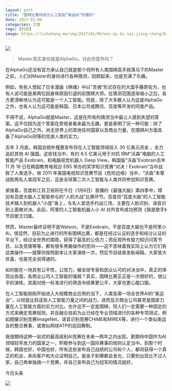 ```yaml
---
layout: post
title: "围棋比赛将成为人工智能“奥运会”的雏形"
date: 2017-01-06
categories: 文章
tags: [科技]
image: https://lishuhang.me/img/2017/01/06/wei-qi-bi-sai-jiang-cheng/01.jpg
---
```


![](http://mmbiz.qpic.cn/mmbiz_jpg/AdRKyBVLoHK4eGicV6x0Bc3Ow373kJmkuywjLqcB3vfkicla7IRV4PhqmLlYvFv9BeVr3cp3OdP4wiaKUETm5zfAg/0?wx_fmt=jpeg)

> Master真实身份就是AlphaGo，对此你意外吗？

在AlphaGo还没有官方承认自己就是那个将所有人类围棋高手挑落马下的Master之前，人们对Master的身份进行各种猜测，回顾起来，也是充满了乐趣。

例如，有些人想起了日本漫画《棋魂》中以“灵魂”形式存在的大国手藤原佐为，也有人说可能是某两位因身体原因引退的前围棋大师。在猜测范围逐渐缩小之后，各方更清晰地认为这可能是一个人工智能。但是，除了大多数人认为这是AlphaGo之外，也有人认为这可能是韩国、日本公司或腾讯、百度等开发的同类产品。

不得不说，AlphaGo就是Master，这是在所有的猜测当中最让人感到失望的答案。这不仅因为这个答案在旁观者看来最为无趣，更是表明了另一种可能：除了AlphaGo自己之外，尚无世界上的其他任何国家以及商业力量，在围棋AI方面具备了AlphaGo同等的完虐人类的实力。

去年 3 月底，韩国总统朴槿惠宣布将在人工智能领域投入 30 亿美元资金 ，全力追赶其他 AI 强国。这些钱当中，有约 8.5 亿美元用于对抗 IBM“沃森”电脑的人工智能产品 Exobrain，和电脑视觉机器人 Deep View。韩国版“沃森”Exobrain去年 11 月 18 日在韩国教育电视台 EBS 举办的奖学知识竞赛“对决！Exobrain”当中战胜了人类选手。继 2011 年美国电视知识竞赛节目《危险边缘》当中，“沃森”本尊战胜两名人类冠军之后，这是全球第二次人工智能与人类共同参加知识竞赛。

紧接着，百度和江苏卫视将在今日（1月6日）首播的《最强大脑》第四季中，增加有百度大脑人工智能参与的“人机大战”比赛环节。百度将“百度大脑”的人工智能技术植入到机器人“小度”身上，与名人堂选手约战三场，主要在人脸识别、语音识别上面做对决。此前，阿里的人工智能机器人小 AI 对外宣布成功预测《我是歌手》节目歌王归属。

然而，Master最终证明不是Watson，不是Exobrain，不是百度大脑也不是阿里小Ai。很显然，目前为止进行的所有围棋比赛，都是在经过认证的选手和经过认证的平台下，经过全世界的围观，获得了最高的公信力；而反观所有智力知识问答节目，以及竞猜等等，都有很多黑箱操作的空间——这不意味着我实际上认为它们有这类操作——就算你按照剧本让大家演练一次，然后节目结束发新闻稿，大家皆大欢喜，也是完全说得通的。

如何能在一场具有公平性，公信力，被全球专家和民众认可的对决当中，真正的体现出各国，各商业公司人工智能的强弱？其实，围棋比赛正正是一次很好的，很公平的演练。其面对统一标准进行的筛选令结果更公平，大家也更心服口服。

在人工智能刚刚开始进入大规模商业应用的当下，人类急需一场全世界AI的“奥运会”，以彻底比较这些人工智能力量之间的战力，进而显示商业公司甚至是国家力量在人工智能方面的实力对比。也许这不一定是围棋，但人们一定需要一种固定的方式来确定竞赛规则，并且融合目前为止已经在专业领域进行的各种专项测试，例如图像识别竞赛ImageNet，语音识别竞赛CHiME和MIREX等，进行一个类似奥运会的整合赛事，或类似网球ATP的巡回赛制。

我很期待这种一站式的最高级别AI竞赛在未来一两年之内出现，更期待中国作为AI领域较早发力的国家之一，积极参与到这一国际赛事的规则认定当中。到那个时候，韩国也好，中国也好，所有这些宣布自己战绩的公司和个人，都将获得一个真正的机会，来向客户和大众证明自己。是金子到哪都会发光，只要别出现比不过人家，自己再单独搞一个竞赛，并自己宣布自己为冠军的情况就好。

今日头条

![](https://lishuhang.me/img/2017/01/06/wei-qi-bi-sai-jiang-cheng/01.jpg)